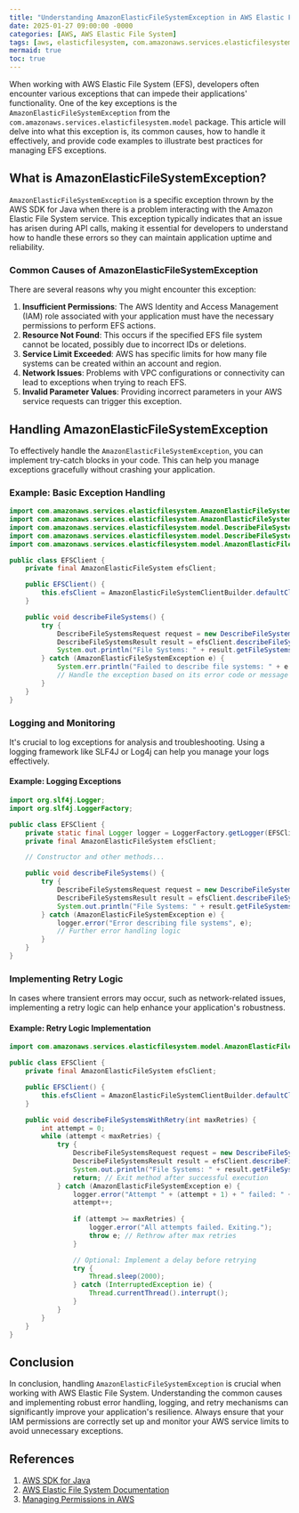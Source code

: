 ```yaml
---
title: "Understanding AmazonElasticFileSystemException in AWS Elastic File System"
date: 2025-01-27 09:00:00 -0000
categories: [AWS, AWS Elastic File System]
tags: [aws, elasticfilesystem, com.amazonaws.services.elasticfilesystem.model]
mermaid: true
toc: true
---
```



When working with AWS Elastic File System (EFS), developers often encounter various exceptions that can impede their applications' functionality. One of the key exceptions is the `AmazonElasticFileSystemException` from the `com.amazonaws.services.elasticfilesystem.model` package. This article will delve into what this exception is, its common causes, how to handle it effectively, and provide code examples to illustrate best practices for managing EFS exceptions.

## What is AmazonElasticFileSystemException?

`AmazonElasticFileSystemException` is a specific exception thrown by the AWS SDK for Java when there is a problem interacting with the Amazon Elastic File System service. This exception typically indicates that an issue has arisen during API calls, making it essential for developers to understand how to handle these errors so they can maintain application uptime and reliability.

### Common Causes of AmazonElasticFileSystemException

There are several reasons why you might encounter this exception:

1. **Insufficient Permissions**: The AWS Identity and Access Management (IAM) role associated with your application must have the necessary permissions to perform EFS actions.
2. **Resource Not Found**: This occurs if the specified EFS file system cannot be located, possibly due to incorrect IDs or deletions.
3. **Service Limit Exceeded**: AWS has specific limits for how many file systems can be created within an account and region.
4. **Network Issues**: Problems with VPC configurations or connectivity can lead to exceptions when trying to reach EFS.
5. **Invalid Parameter Values**: Providing incorrect parameters in your AWS service requests can trigger this exception.

## Handling AmazonElasticFileSystemException

To effectively handle the `AmazonElasticFileSystemException`, you can implement try-catch blocks in your code. This can help you manage exceptions gracefully without crashing your application.

### Example: Basic Exception Handling

```java
import com.amazonaws.services.elasticfilesystem.AmazonElasticFileSystem;
import com.amazonaws.services.elasticfilesystem.AmazonElasticFileSystemClientBuilder;
import com.amazonaws.services.elasticfilesystem.model.DescribeFileSystemsRequest;
import com.amazonaws.services.elasticfilesystem.model.DescribeFileSystemsResult;
import com.amazonaws.services.elasticfilesystem.model.AmazonElasticFileSystemException;

public class EFSClient {
    private final AmazonElasticFileSystem efsClient;

    public EFSClient() {
        this.efsClient = AmazonElasticFileSystemClientBuilder.defaultClient();
    }

    public void describeFileSystems() {
        try {
            DescribeFileSystemsRequest request = new DescribeFileSystemsRequest();
            DescribeFileSystemsResult result = efsClient.describeFileSystems(request);
            System.out.println("File Systems: " + result.getFileSystems());
        } catch (AmazonElasticFileSystemException e) {
            System.err.println("Failed to describe file systems: " + e.getMessage());
            // Handle the exception based on its error code or message
        }
    }
}
```

### Logging and Monitoring 

It's crucial to log exceptions for analysis and troubleshooting. Using a logging framework like SLF4J or Log4j can help you manage your logs effectively.

#### Example: Logging Exceptions

```java
import org.slf4j.Logger;
import org.slf4j.LoggerFactory;

public class EFSClient {
    private static final Logger logger = LoggerFactory.getLogger(EFSClient.class);
    private final AmazonElasticFileSystem efsClient;

    // Constructor and other methods...

    public void describeFileSystems() {
        try {
            DescribeFileSystemsRequest request = new DescribeFileSystemsRequest();
            DescribeFileSystemsResult result = efsClient.describeFileSystems(request);
            System.out.println("File Systems: " + result.getFileSystems());
        } catch (AmazonElasticFileSystemException e) {
            logger.error("Error describing file systems", e);
            // Further error handling logic
        }
    }
}
```

### Implementing Retry Logic

In cases where transient errors may occur, such as network-related issues, implementing a retry logic can help enhance your application's robustness.

#### Example: Retry Logic Implementation

```java
import com.amazonaws.services.elasticfilesystem.model.AmazonElasticFileSystemException;

public class EFSClient {
    private final AmazonElasticFileSystem efsClient;

    public EFSClient() {
        this.efsClient = AmazonElasticFileSystemClientBuilder.defaultClient();
    }

    public void describeFileSystemsWithRetry(int maxRetries) {
        int attempt = 0;
        while (attempt < maxRetries) {
            try {
                DescribeFileSystemsRequest request = new DescribeFileSystemsRequest();
                DescribeFileSystemsResult result = efsClient.describeFileSystems(request);
                System.out.println("File Systems: " + result.getFileSystems());
                return; // Exit method after successful execution
            } catch (AmazonElasticFileSystemException e) {
                logger.error("Attempt " + (attempt + 1) + " failed: " + e.getMessage());
                attempt++;
                
                if (attempt >= maxRetries) {
                    logger.error("All attempts failed. Exiting.");
                    throw e; // Rethrow after max retries
                }

                // Optional: Implement a delay before retrying
                try {
                    Thread.sleep(2000);
                } catch (InterruptedException ie) {
                    Thread.currentThread().interrupt();
                }
            }
        }
    }
}
```

## Conclusion

In conclusion, handling `AmazonElasticFileSystemException` is crucial when working with AWS Elastic File System. Understanding the common causes and implementing robust error handling, logging, and retry mechanisms can significantly improve your application's resilience. Always ensure that your IAM permissions are correctly set up and monitor your AWS service limits to avoid unnecessary exceptions.

## References
1. [AWS SDK for Java](https://aws.amazon.com/sdk-for-java/)
2. [AWS Elastic File System Documentation](https://docs.aws.amazon.com/efs/index.html)
3. [Managing Permissions in AWS](https://docs.aws.amazon.com/IAM/latest/UserGuide/access_policies.html)